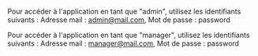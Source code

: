 Pour accéder à l'application en tant que "admin", utilisez les identifiants suivants : 
Adresse mail : admin@mail.com,
Mot de passe : password

Pour accéder à l'application en tant que "manager", utilisez les identifiants suivants : 
Adresse mail : manager@mail.com,
Mot de passe : password

